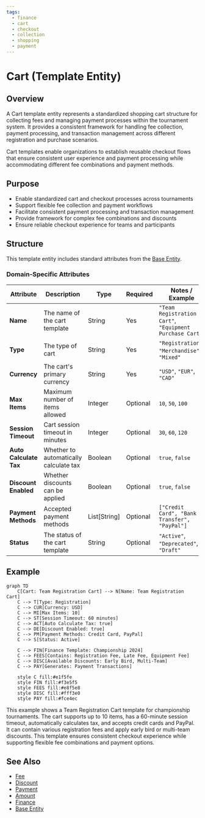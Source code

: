 ```yaml
---
tags:
  - finance
  - cart
  - checkout
  - collection
  - shopping
  - payment
---
```


# Cart (Template Entity)

## Overview

A Cart template entity represents a standardized shopping cart structure for collecting fees and managing payment processes within the tournament system. It provides a consistent framework for handling fee collection, payment processing, and transaction management across different registration and purchase scenarios.

Cart templates enable organizations to establish reusable checkout flows that ensure consistent user experience and payment processing while accommodating different fee combinations and payment methods.

## Purpose

- Enable standardized cart and checkout processes across tournaments
- Support flexible fee collection and payment workflows
- Facilitate consistent payment processing and transaction management
- Provide framework for complex fee combinations and discounts
- Ensure reliable checkout experience for teams and participants

## Structure

This template entity includes standard attributes from the [Base Entity](../foundation/base_entity.md).

### Domain-Specific Attributes

| Attribute | Description | Type | Required | Notes / Example |
|-----------|-------------|------|----------|-----------------|
| **Name** | The name of the cart template | String | Yes | `"Team Registration Cart"`, `"Equipment Purchase Cart"` |
| **Type** | The type of cart | String | Yes | `"Registration"`, `"Merchandise"`, `"Mixed"` |
| **Currency** | The cart's primary currency | String | Yes | `"USD"`, `"EUR"`, `"CAD"` |
| **Max Items** | Maximum number of items allowed | Integer | Optional | `10`, `50`, `100` |
| **Session Timeout** | Cart session timeout in minutes | Integer | Optional | `30`, `60`, `120` |
| **Auto Calculate Tax** | Whether to automatically calculate tax | Boolean | Optional | `true`, `false` |
| **Discount Enabled** | Whether discounts can be applied | Boolean | Optional | `true`, `false` |
| **Payment Methods** | Accepted payment methods | List[String] | Optional | `["Credit Card", "Bank Transfer", "PayPal"]` |
| **Status** | The status of the cart template | String | Optional | `"Active"`, `"Deprecated"`, `"Draft"` |

## Example

```mermaid
graph TD
    C[Cart: Team Registration Cart] --> N[Name: Team Registration Cart]
    C --> T[Type: Registration]
    C --> CUR[Currency: USD]
    C --> MI[Max Items: 10]
    C --> ST[Session Timeout: 60 minutes]
    C --> ACT[Auto Calculate Tax: true]
    C --> DE[Discount Enabled: true]
    C --> PM[Payment Methods: Credit Card, PayPal]
    C --> S[Status: Active]

    C --> FIN[Finance Template: Championship 2024]
    C --> FEES[Contains: Registration Fee, Late Fee, Equipment Fee]
    C --> DISC[Available Discounts: Early Bird, Multi-Team]
    C --> PAY[Generates: Payment Transactions]

    style C fill:#e1f5fe
    style FIN fill:#f3e5f5
    style FEES fill:#e8f5e8
    style DISC fill:#fff3e0
    style PAY fill:#fce4ec
```

This example shows a Team Registration Cart template for championship tournaments. The cart supports up to 10 items, has a 60-minute session timeout, automatically calculates tax, and accepts credit cards and PayPal. It can contain various registration fees and apply early bird or multi-team discounts. This template ensures consistent checkout experience while supporting flexible fee combinations and payment options.

## See Also

- [Fee](../finance/fee.md)
- [Discount](../finance/discount.md)
- [Payment](../finance/payment.md)
- [Amount](../finance/amount.md)
- [Finance](../finance/finance.md)
- [Base Entity](../foundation/base_entity.md)
